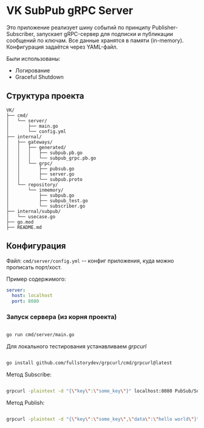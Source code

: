# VK SubPub gRPC Server

Это приложение реализует шину событий по принципу Publisher-Subscriber, запускает gRPC-сервер для подписки и публикации сообщений по ключам. 
Все данные хранятся в памяти (in-memory). Конфигурация задаётся через YAML-файл.

Были использованы:
- Логирование
- Graceful Shutdown

## Структура проекта

```text
VK/
├── cmd/
│   └── server/
│       ├── main.go
│       └── config.yml
├── internal/
│   ├── gateways/
│   │   ├── generated/
│   │   │   ├── subpub.pb.go
│   │   │   └── subpub_grpc.pb.go
│   │   └── grpc/
│   │       ├── pubsub.go
│   │       ├── server.go
│   │       └── subpub.proto
│   └── repository/
│       └── inmemory/
│           ├── subpub.go
│           ├── subpub_test.go
│           └── subscriber.go
├── internal/subpub/
│   └── usecase.go
├── go.mod
├── README.md
```

## Конфигурация

Файл: `cmd/server/config.yml` -- конфиг приложения, куда можно прописать порт/хост.

Пример содержимого:

```yaml
server:
  host: localhost
  port: 8080
```

### Запуск сервера (из корня проекта)

```bash

go run cmd/server/main.go
```

Для локального тестирования устанавливаем *grpcurl*
```bash

go install github.com/fullstorydev/grpcurl/cmd/grpcurl@latest
```

Метод Subscribe:
```bash

grpcurl -plaintext -d "{\"key\":\"some_key\"}" localhost:8080 PubSub/Subscribe
```

Метод Publish:
```bash 

grpcurl -plaintext -d "{\"key\":\"some_key\",\"data\":\"hello world\"}" localhost:8080 PubSub/Publish
```